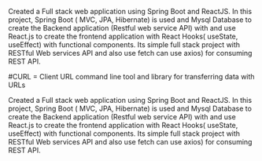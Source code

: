 Created a Full stack web application using Spring Boot and ReactJS. In this project, Spring Boot ( MVC, JPA, Hibernate) is used and Mysql Database to create the Backend application (Restful web service API) with and use React.js to create the frontend application with React Hooks( useState, useEffect) with functional components. Its simple full stack project with RESTful Web services API and also use fetch can use axios) for consuming REST API.

#CURL = Client URL 
command line tool and library
for transferring data with URLs


Created a Full stack web application using Spring Boot and ReactJS. In this project, Spring Boot ( MVC, JPA, Hibernate) is used and Mysql Database to create the Backend application (Restful web service API) with and use React.js to create the frontend application with React Hooks( useState, useEffect) with functional components. Its simple full stack project with RESTful Web services API and also use fetch can use axios) for consuming REST API.



